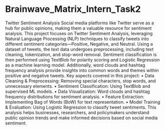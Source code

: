 # Brainwave_Matrix_Intern_Task2
Twitter Sentiment Analysis
Social media platforms like Twitter serve as a hub for public opinions, making them a valuable resource for sentiment analysis. This project focuses on Twitter Sentiment Analysis, leveraging Natural Language Processing (NLP) techniques to classify tweets into different sentiment categories—Positive, Negative, and Neutral.
Using a dataset of tweets, the text data undergoes preprocessing, including text cleaning, tokenization, and stop-word removal. Sentiment classification is then performed using TextBlob for polarity scoring and Logistic Regression as a machine learning model. Additionally, word clouds and hashtag frequency analysis provide insights into common words and themes within positive and negative tweets.
Key aspects covered in this project:
•	Data Cleaning & Preprocessing: Removing special characters, stop words, and unnecessary elements.
•	Sentiment Classification: Using TextBlob and supervised ML models.
•	Data Visualization: Word clouds and hashtag frequency distributions for sentiment analysis.
•	Feature Extraction: Implementing Bag of Words (BoW) for text representation.
•	Model Training & Evaluation: Using Logistic Regression to classify tweet sentiments.
This analysis helps businesses, researchers, and policymakers understand public opinion trends and make informed decisions based on social media sentiment.
